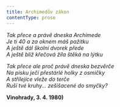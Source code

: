 ```yaml
---
title: Archimedův zákon
contentType: prose
---
```


<section>

_Tak přece a právě dneska Archimede  
Je ti 40 a za oknem máš pažitku  
A ještě dál školní dvorek přede  
A ještě blíž křečová žíla štěká na lýtku_

</section>

<section>

_Tak přece ale proč právě dneska bezvěrče  
Na písku ječí přestárlé holky z osmičky  
A střílejíce vleže do terče  
Ruší tvé kruhy… zešišacené do smyčky?_

</section>

<section>

__Vinohrady, 3. 4. 1980)__

</section>
